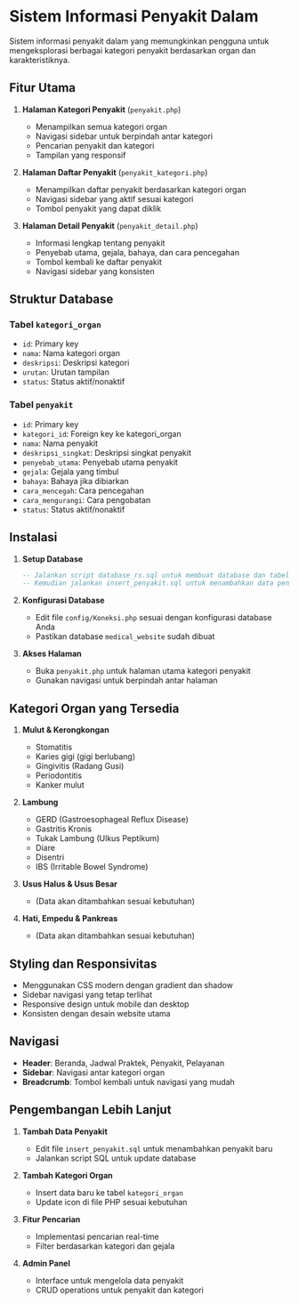 # Sistem Informasi Penyakit Dalam

Sistem informasi penyakit dalam yang memungkinkan pengguna untuk mengeksplorasi berbagai kategori penyakit berdasarkan organ dan karakteristiknya.

## Fitur Utama

1. **Halaman Kategori Penyakit** (`penyakit.php`)
   - Menampilkan semua kategori organ
   - Navigasi sidebar untuk berpindah antar kategori
   - Pencarian penyakit dan kategori
   - Tampilan yang responsif

2. **Halaman Daftar Penyakit** (`penyakit_kategori.php`)
   - Menampilkan daftar penyakit berdasarkan kategori organ
   - Navigasi sidebar yang aktif sesuai kategori
   - Tombol penyakit yang dapat diklik

3. **Halaman Detail Penyakit** (`penyakit_detail.php`)
   - Informasi lengkap tentang penyakit
   - Penyebab utama, gejala, bahaya, dan cara pencegahan
   - Tombol kembali ke daftar penyakit
   - Navigasi sidebar yang konsisten

## Struktur Database

### Tabel `kategori_organ`
- `id`: Primary key
- `nama`: Nama kategori organ
- `deskripsi`: Deskripsi kategori
- `urutan`: Urutan tampilan
- `status`: Status aktif/nonaktif

### Tabel `penyakit`
- `id`: Primary key
- `kategori_id`: Foreign key ke kategori_organ
- `nama`: Nama penyakit
- `deskripsi_singkat`: Deskripsi singkat penyakit
- `penyebab_utama`: Penyebab utama penyakit
- `gejala`: Gejala yang timbul
- `bahaya`: Bahaya jika dibiarkan
- `cara_mencegah`: Cara pencegahan
- `cara_mengurangi`: Cara pengobatan
- `status`: Status aktif/nonaktif

## Instalasi

1. **Setup Database**
   ```sql
   -- Jalankan script database_rs.sql untuk membuat database dan tabel
   -- Kemudian jalankan insert_penyakit.sql untuk menambahkan data penyakit
   ```

2. **Konfigurasi Database**
   - Edit file `config/Koneksi.php` sesuai dengan konfigurasi database Anda
   - Pastikan database `medical_website` sudah dibuat

3. **Akses Halaman**
   - Buka `penyakit.php` untuk halaman utama kategori penyakit
   - Gunakan navigasi untuk berpindah antar halaman

## Kategori Organ yang Tersedia

1. **Mulut & Kerongkongan**
   - Stomatitis
   - Karies gigi (gigi berlubang)
   - Gingivitis (Radang Gusi)
   - Periodontitis
   - Kanker mulut

2. **Lambung**
   - GERD (Gastroesophageal Reflux Disease)
   - Gastritis Kronis
   - Tukak Lambung (Ulkus Peptikum)
   - Diare
   - Disentri
   - IBS (Irritable Bowel Syndrome)

3. **Usus Halus & Usus Besar**
   - (Data akan ditambahkan sesuai kebutuhan)

4. **Hati, Empedu & Pankreas**
   - (Data akan ditambahkan sesuai kebutuhan)

## Styling dan Responsivitas

- Menggunakan CSS modern dengan gradient dan shadow
- Sidebar navigasi yang tetap terlihat
- Responsive design untuk mobile dan desktop
- Konsisten dengan desain website utama

## Navigasi

- **Header**: Beranda, Jadwal Praktek, Penyakit, Pelayanan
- **Sidebar**: Navigasi antar kategori organ
- **Breadcrumb**: Tombol kembali untuk navigasi yang mudah

## Pengembangan Lebih Lanjut

1. **Tambah Data Penyakit**
   - Edit file `insert_penyakit.sql` untuk menambahkan penyakit baru
   - Jalankan script SQL untuk update database

2. **Tambah Kategori Organ**
   - Insert data baru ke tabel `kategori_organ`
   - Update icon di file PHP sesuai kebutuhan

3. **Fitur Pencarian**
   - Implementasi pencarian real-time
   - Filter berdasarkan kategori dan gejala

4. **Admin Panel**
   - Interface untuk mengelola data penyakit
   - CRUD operations untuk penyakit dan kategori